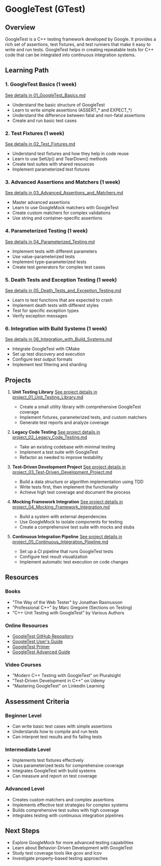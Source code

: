 # GoogleTest (GTest)

## Overview
GoogleTest is a C++ testing framework developed by Google. It provides a rich set of assertions, test fixtures, and test runners that make it easy to write and run tests. GoogleTest helps in creating repeatable tests for C++ code that can be integrated into continuous integration systems.

## Learning Path

### 1. GoogleTest Basics (1 week)
[See details in 01_GoogleTest_Basics.md](01_GoogleTest/01_GoogleTest_Basics.md)
- Understand the basic structure of GoogleTest
- Learn to write simple assertions (ASSERT_* and EXPECT_*)
- Understand the difference between fatal and non-fatal assertions
- Create and run basic test cases

### 2. Test Fixtures (1 week)
[See details in 02_Test_Fixtures.md](01_GoogleTest/02_Test_Fixtures.md)
- Understand test fixtures and how they help in code reuse
- Learn to use SetUp() and TearDown() methods
- Create test suites with shared resources
- Implement parameterized test fixtures

### 3. Advanced Assertions and Matchers (1 week)
[See details in 03_Advanced_Assertions_and_Matchers.md](01_GoogleTest/03_Advanced_Assertions_and_Matchers.md)
- Master advanced assertions
- Learn to use GoogleMock matchers with GoogleTest
- Create custom matchers for complex validations
- Use string and container-specific assertions

### 4. Parameterized Testing (1 week)
[See details in 04_Parameterized_Testing.md](01_GoogleTest/04_Parameterized_Testing.md)
- Implement tests with different parameters
- Use value-parameterized tests
- Implement type-parameterized tests
- Create test generators for complex test cases

### 5. Death Tests and Exception Testing (1 week)
[See details in 05_Death_Tests_and_Exception_Testing.md](01_GoogleTest/05_Death_Tests_and_Exception_Testing.md)
- Learn to test functions that are expected to crash
- Implement death tests with different styles
- Test for specific exception types
- Verify exception messages

### 6. Integration with Build Systems (1 week)
[See details in 06_Integration_with_Build_Systems.md](01_GoogleTest/06_Integration_with_Build_Systems.md)
- Integrate GoogleTest with CMake
- Set up test discovery and execution
- Configure test output formats
- Implement test filtering and sharding

## Projects

1. **Unit Testing Library**
   [See project details in project_01_Unit_Testing_Library.md](01_GoogleTest/project_01_Unit_Testing_Library.md)
   - Create a small utility library with comprehensive GoogleTest coverage
   - Implement fixtures, parameterized tests, and custom matchers
   - Generate test reports and analyze coverage

2. **Legacy Code Testing**
   [See project details in project_02_Legacy_Code_Testing.md](01_GoogleTest/project_02_Legacy_Code_Testing.md)
   - Take an existing codebase with minimal testing
   - Implement a test suite with GoogleTest
   - Refactor as needed to improve testability

3. **Test-Driven Development Project**
   [See project details in project_03_Test-Driven_Development_Project.md](01_GoogleTest/project_03_Test-Driven_Development_Project.md)
   - Build a data structure or algorithm implementation using TDD
   - Write tests first, then implement the functionality
   - Achieve high test coverage and document the process

4. **Mocking Framework Integration**
   [See project details in project_04_Mocking_Framework_Integration.md](01_GoogleTest/project_04_Mocking_Framework_Integration.md)
   - Build a system with external dependencies
   - Use GoogleMock to isolate components for testing
   - Create a comprehensive test suite with mocks and stubs

5. **Continuous Integration Pipeline**
   [See project details in project_05_Continuous_Integration_Pipeline.md](01_GoogleTest/project_05_Continuous_Integration_Pipeline.md)
   - Set up a CI pipeline that runs GoogleTest tests
   - Configure test result visualization
   - Implement automatic test execution on code changes

## Resources

### Books
- "The Way of the Web Tester" by Jonathan Rasmusson
- "Professional C++" by Marc Gregoire (Sections on Testing)
- "C++ Unit Testing with GoogleTest" by Various Authors

### Online Resources
- [GoogleTest GitHub Repository](https://github.com/google/googletest)
- [GoogleTest User's Guide](https://google.github.io/googletest/)
- [GoogleTest Primer](https://google.github.io/googletest/primer.html)
- [GoogleTest Advanced Guide](https://google.github.io/googletest/advanced.html)

### Video Courses
- "Modern C++ Testing with GoogleTest" on Pluralsight
- "Test-Driven Development in C++" on Udemy
- "Mastering GoogleTest" on LinkedIn Learning

## Assessment Criteria

### Beginner Level
- Can write basic test cases with simple assertions
- Understands how to compile and run tests
- Can interpret test results and fix failing tests

### Intermediate Level
- Implements test fixtures effectively
- Uses parameterized tests for comprehensive coverage
- Integrates GoogleTest with build systems
- Can measure and report on test coverage

### Advanced Level
- Creates custom matchers and complex assertions
- Implements effective test strategies for complex systems
- Builds comprehensive test suites with high coverage
- Integrates testing with continuous integration pipelines

## Next Steps
- Explore GoogleMock for more advanced testing capabilities
- Learn about Behavior-Driven Development with GoogleTest
- Study test coverage tools like gcov and lcov
- Investigate property-based testing approaches

